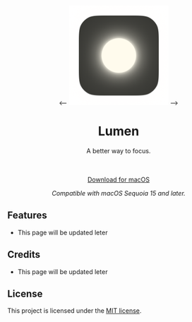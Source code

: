 <div align="center">
  <-- <img width="225" height="225" src="/assets/Icon.png" alt="Logo"> -->
  <h1>Lumen</h1>
  <p>A better way to focus.</p><br><br>
  <a href="https://github.com/aramsoneson/Core/releases/latest/download/Lumen.dmg">Download for macOS</a><br>
  <p></p><i>Compatible with macOS Sequoia 15 and later.</i></p>
</div>

## Features
- This page will be updated leter

## Credits
- This page will be updated leter

## License

This project is licensed under the [MIT license](LICENSE).
